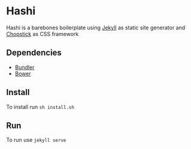 # Hashi

Hashi is a barebones boilerplate using [Jekyll](http://jekyllrb.com/) as static site generator and [Chopstick](https://github.com/getchopstick) as CSS framework

## Dependencies

- [Bundler](https://bundler.io/)
- [Bower](http://bower.io/)

## Install

To install run `sh install.sh`

## Run

To run use `jekyll serve`
